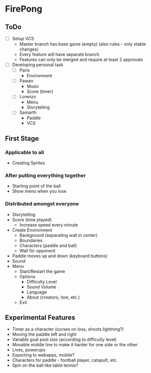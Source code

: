 # FirePong

## ToDo

- [ ] Setup VCS
  - Master branch has base game (empty) (also rules - only stable changes)
  - Every feature will have separate branch
  - Features can only be merged and require at least 2 approvals
- [ ] Developing personal task
  - [ ] Paris
    - Environment
  - [ ] Pawan 
    - Music
    - Score (timer)
  - [ ] Lorenzo 
    - Menu
    - Storytelling
  - [ ] Samarth 
    - Paddle
    - VCS

## First Stage

### Applicable to all

- Creating Sprites

### After putting everything together

- Starting point of the ball
- Show menu when you lose

### Distributed amongst everyone

- Storytelling
- Score (time played)
  - Increase speed every minute
- Create Environment
  - Background (separating wall in center)
  - Boundaries 
  - Characters (paddle and ball)
  - Wall for opponent
- Paddle moves up and down (keyboard buttons)
- Sound
- Menu 
  - Start/Restart the game
  - Options
    - Difficulty Level
    - Sound Volume
    - Language
    - About (creators, lore, etc.)
  - Exit

## Experimental Features

- Timer as a character (curses on loss, shoots lightning?)
- Moving the paddle left and right
- Variable goal post size (according to difficulty level)
- Movable middle line to make it harder for one side or the other
- Lives, powerups
- Exporting to webapps, mobile?
- Characters for paddle - football player, catapult, etc.
- Spin on the ball like table tennis?
